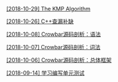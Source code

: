 [[2018-10-29] The KMP Algorithm](https://daichao1997.github.io/KMP.html)

[[2018-10-26] C++查漏补缺](https://daichao1997.github.io/C++查漏补缺.html)

[[2018-10-08] Crowbar源码剖析：语法](https://daichao1997.github.io/Crowbar源码剖析：语法.html)

[[2018-10-07] Crowbar源码剖析：词法](https://daichao1997.github.io/Crowbar源码剖析：词法.html)

[[2018-10-06] Crowbar源码剖析：总体框架](https://daichao1997.github.io/Crowbar源码剖析：总体框架.html)

[[2018-09-14] 学习编写单元测试](https://daichao1997.github.io/学习编写单元测试.html)